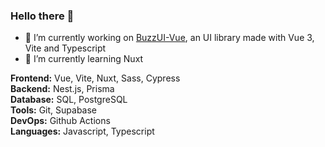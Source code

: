 ### Hello there 👋

- 🔭 I’m currently working on [BuzzUI-Vue](https://github.com/CyprienF/buzzui-vue), an UI library made with Vue 3, Vite and Typescript
- 🌱 I’m currently learning Nuxt

**Frontend:** Vue, Vite, Nuxt, Sass, Cypress\
**Backend:** Nest.js, Prisma\
**Database:** SQL, PostgreSQL\
**Tools:** Git, Supabase\
**DevOps:** Github Actions\
**Languages:** Javascript, Typescript

<!--
**CyprienF/cyprienf** is a ✨ _special_ ✨ repository because its `README.md` (this file) appears on your GitHub profile.

Here are some ideas to get you started:

- 🔭 I’m currently working on ...
- 🌱 I’m currently learning ...
- 👯 I’m looking to collaborate on ...
- 🤔 I’m looking for help with ...
- 💬 Ask me about ...
- 📫 How to reach me: ...
- 😄 Pronouns: ...
- ⚡ Fun fact: ...
-->
